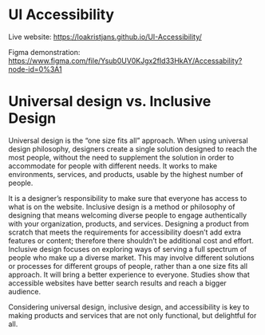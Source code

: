 # UI Accessibility
Live website: https://loakristjans.github.io/UI-Accessibility/

Figma demonstration: https://www.figma.com/file/Ysub0UV0KJgx2fId33HkAY/Accessability?node-id=0%3A1
# Universal design vs. Inclusive Design
Universal design is the “one size fits all” approach. When using universal design philosophy, designers create a single solution designed to reach the most people, without the need to supplement the solution in order to accommodate for people with different needs. It works to make environments, services, and products, usable by the highest number of people.  

It is a designer’s responsibility to make sure that everyone has access to what is on the website. Inclusive design is a method or philosophy of designing that means welcoming diverse people to engage authentically with your organization, products, and services. Designing a product from scratch that meets the requirements for accessibility doesn’t add extra features or content; therefore there shouldn’t be additional cost and effort. Inclusive design focuses on exploring ways of serving a full spectrum of people who make up a diverse market. This may involve different solutions or processes for different groups of people, rather than a one size fits all approach. It will bring a better experience to everyone. Studies show that accessible websites have better search results and reach a bigger audience. 

Considering universal design, inclusive design, and accessibility is key to making products and services that are not only functional, but delightful for all.
